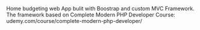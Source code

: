 Home budgeting web App bulit with Boostrap and custom MVC Framework. 
The framework based on Complete Modern PHP Developer Course:
udemy.com/course/complete-modern-php-developer/
